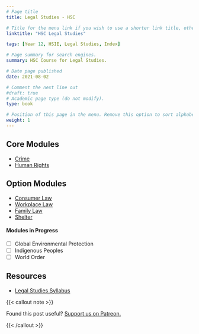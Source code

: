 ```yaml
---
# Page title
title: Legal Studies - HSC

# Title for the menu link if you wish to use a shorter link title, otherwise remove this option.
linktitle: "HSC Legal Studies"

tags: [Year 12, HSIE, Legal Studies, Index]

# Page summary for search engines.
summary: HSC Course for Legal Studies.

# Date page published
date: 2021-08-02

# Comment the next line out
#draft: true
# Academic page type (do not modify).
type: book

# Position of this page in the menu. Remove this option to sort alphabetically.
weight: 1
---
```


## Core Modules

- [Crime](core-1/)
- [Human Rights](core-2/)

## Option Modules

- [Consumer Law](consumer/)
- [Workplace Law](workplace/)
- [Family Law](family/)
- [Shelter](shelter/)

#### Modules in Progress

- [ ] Global Environmental Protection
- [ ] Indigenous Peoples
- [ ] World Order

## Resources

- [Legal Studies Syllabus](syllabus/)

{{< callout note >}}

Found this post useful? [Support us on Patreon.](https://patreon.com/hscone/)

{{< /callout >}}
